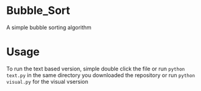# Bubble_Sort
A simple bubble sorting algorithm

# Usage
To run the text based version, simple double click the file or run `python text.py` in the same directory you downloaded the repository
or run `python visual.py` for the visual vsersion

